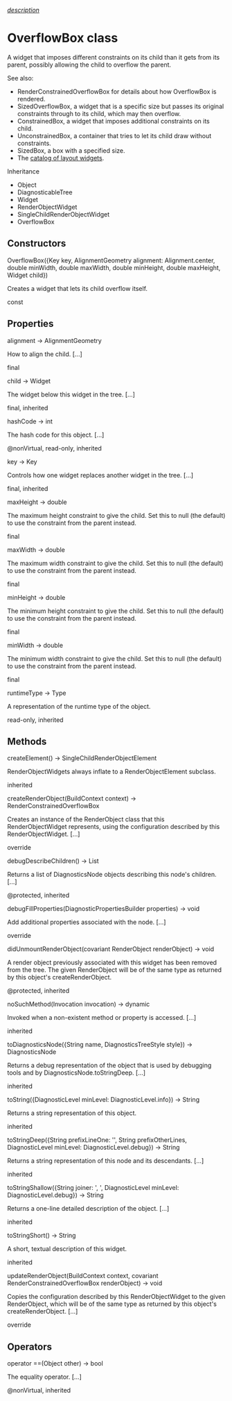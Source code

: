 [*description*][description]

# OverflowBox class #

A widget that imposes different constraints on its child than it gets from its parent, possibly allowing the child to overflow the parent.

See also:

 *  RenderConstrainedOverflowBox for details about how OverflowBox is rendered.
 *  SizedOverflowBox, a widget that is a specific size but passes its original constraints through to its child, which may then overflow.
 *  ConstrainedBox, a widget that imposes additional constraints on its child.
 *  UnconstrainedBox, a container that tries to let its child draw without constraints.
 *  SizedBox, a box with a specified size.
 *  The [catalog of layout widgets][].

Inheritance

 *  Object
 *  DiagnosticableTree
 *  Widget
 *  RenderObjectWidget
 *  SingleChildRenderObjectWidget
 *  OverflowBox

## Constructors ##

OverflowBox(\{Key key, AlignmentGeometry alignment: Alignment.center, double minWidth, double maxWidth, double minHeight, double maxHeight, Widget child\})

Creates a widget that lets its child overflow itself.

const

## Properties ##

alignment → AlignmentGeometry

How to align the child. \[...\]

final

child → Widget

The widget below this widget in the tree. \[...\]

final, inherited

hashCode → int

The hash code for this object. \[...\]

@nonVirtual, read-only, inherited

key → Key

Controls how one widget replaces another widget in the tree. \[...\]

final, inherited

maxHeight → double

The maximum height constraint to give the child. Set this to null (the default) to use the constraint from the parent instead.

final

maxWidth → double

The maximum width constraint to give the child. Set this to null (the default) to use the constraint from the parent instead.

final

minHeight → double

The minimum height constraint to give the child. Set this to null (the default) to use the constraint from the parent instead.

final

minWidth → double

The minimum width constraint to give the child. Set this to null (the default) to use the constraint from the parent instead.

final

runtimeType → Type

A representation of the runtime type of the object.

read-only, inherited

## Methods ##

createElement() → SingleChildRenderObjectElement

RenderObjectWidgets always inflate to a RenderObjectElement subclass.

inherited

createRenderObject(BuildContext context) → RenderConstrainedOverflowBox

Creates an instance of the RenderObject class that this RenderObjectWidget represents, using the configuration described by this RenderObjectWidget. \[...\]

override

debugDescribeChildren() → List<DiagnosticsNode>

Returns a list of DiagnosticsNode objects describing this node's children. \[...\]

@protected, inherited

debugFillProperties(DiagnosticPropertiesBuilder properties) → void

Add additional properties associated with the node. \[...\]

override

didUnmountRenderObject(covariant RenderObject renderObject) → void

A render object previously associated with this widget has been removed from the tree. The given RenderObject will be of the same type as returned by this object's createRenderObject.

@protected, inherited

noSuchMethod(Invocation invocation) → dynamic

Invoked when a non-existent method or property is accessed. \[...\]

inherited

toDiagnosticsNode(\{String name, DiagnosticsTreeStyle style\}) → DiagnosticsNode

Returns a debug representation of the object that is used by debugging tools and by DiagnosticsNode.toStringDeep. \[...\]

inherited

toString(\{DiagnosticLevel minLevel: DiagnosticLevel.info\}) → String

Returns a string representation of this object.

inherited

toStringDeep(\{String prefixLineOne: '', String prefixOtherLines, DiagnosticLevel minLevel: DiagnosticLevel.debug\}) → String

Returns a string representation of this node and its descendants. \[...\]

inherited

toStringShallow(\{String joiner: ', ', DiagnosticLevel minLevel: DiagnosticLevel.debug\}) → String

Returns a one-line detailed description of the object. \[...\]

inherited

toStringShort() → String

A short, textual description of this widget.

inherited

updateRenderObject(BuildContext context, covariant RenderConstrainedOverflowBox renderObject) → void

Copies the configuration described by this RenderObjectWidget to the given RenderObject, which will be of the same type as returned by this object's createRenderObject. \[...\]

override

## Operators ##

operator ==(Object other) → bool

The equality operator. \[...\]

@nonVirtual, inherited


[description]: https://github.com/flutter/flutter/blob/master/packages/flutter/lib/src/widgets/basic.dart#L2496
[catalog of layout widgets]: https://flutter.dev/widgets/layout/